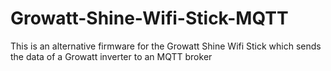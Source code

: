 # Growatt-Shine-Wifi-Stick-MQTT
This is an alternative firmware for the Growatt Shine Wifi Stick which sends the data of a Growatt inverter to an MQTT broker
